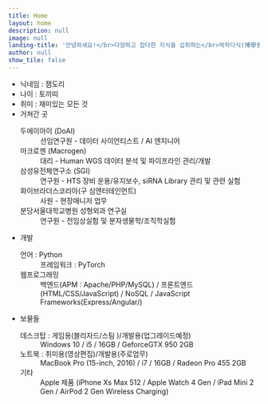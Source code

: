```yaml
---
title: Home
layout: home
description: null
image: null
landing-title: '안녕하세요!</br>다양하고 잡다한 지식을 섭취하는</br>박학다식(博學多食) 블로그입니다'
author: null
show_tile: false
---
```




<ul>
  <li>닉네임 : 잼도리</li>
  <li>나이 : 토끼띠</li>
  <li>취미 : 재미있는 모든 것</li>
  <li>거쳐간 곳
    <dl>
      <dt>두에이아이 (DoAI)</dt>
      <dd>선임연구원 - 데이터 사이언티스트 / AI 엔지니어</dd>
      <dt>마크로젠 (Macrogen)</dt>
      <dd>대리 - Human WGS 데이터 분석 및 파이프라인 관리/개발</dd>
      <dt>삼성유전체연구소 (SGI)</dt>
      <dd>연구원 - HTS 장비 운용/유지보수, siRNA Library 관리 및 관련 실험</dd>
      <dt>화이브라더스코리아(구 심엔터테인먼트)</dt>
      <dd>사원 - 현장매니저 업무 </dd>
      <dt>분당서울대학교병원 성형외과 연구실</dt>
      <dd>연구원 - 전임상실험 및 분자생물학/조직학실험</dd>
    </dl>
  </li>
  <li>개발
    <dl>
      <dt>언어 : Python</dt>
      <dd>프레임워크 : PyTorch</dd>
      <dt>웹프로그래밍 </dt>
      <dd>백엔드(APM : Apache/PHP/MySQL) / 프론트엔드(HTML/CSS/JavaScript) / NoSQL / JavaScript Frameworks(Express/Angular/)</dd>
    </dl>
  </li>
  <li>보물들
    <dl>
      <dt>데스크탑 : 게임용(블리자드/스팀 )/개발용(업그레이드예정)</dt>
      <dd>Windows 10 / i5 / 16GB / GeforceGTX 950 2GB</dd>
      <dt>노트북 : 취미용(영상편집)/개발용(주로업무)</dt>
      <dd>MacBook Pro (15-inch, 2016) / i7 / 16GB / Radeon Pro 455 2GB</dd>
      <dt>기타</dt>
      <dd>Apple 제품 (iPhone Xs Max 512 / Apple Watch 4 Gen / iPad Mini 2 Gen / AirPod 2 Gen Wireless Charging)</dd>
    </dl>
  </li>
</ul>

